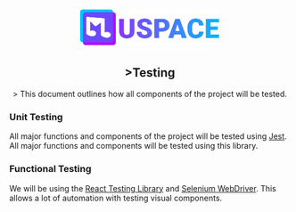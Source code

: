 <h1 align="center"> 
  <a href=""><img src="./logo.svg" width="250"/></a>
</h1>

<h2 align="center"> >Testing</h2>
<p align="center"> >
This document outlines how all components of the project will be tested.
</p>

<h3>Unit Testing</h3>
All major functions and components of the project will be tested using <a href="https://jestjs.io/" target="_blank">Jest</a>. All major functions and components will be tested using this library.

<h3>Functional Testing</h3>
We will be using the <a href="https://testing-library.com/docs/react-testing-library/intro/", target="_blank">React Testing Library</a> and <a href="https://www.selenium.dev/documentation/en/webdriver/" target="_blank">Selenium WebDriver</a>. This allows a lot of automation with testing visual components.
